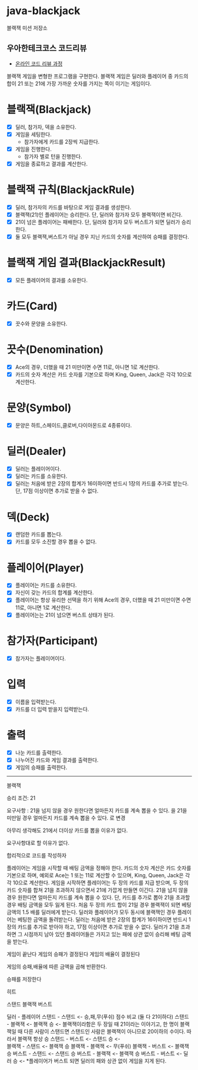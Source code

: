 # java-blackjack

블랙잭 미션 저장소

## 우아한테크코스 코드리뷰

- [온라인 코드 리뷰 과정](https://github.com/woowacourse/woowacourse-docs/blob/master/maincourse/README.md)

블랙잭 게임을 변형한 프로그램을 구현한다.
블랙잭 게임은 딜러와 플레이어 중 카드의 합이 21 또는 21에 가장 가까운 숫자를 가지는 쪽이 이기는 게임이다.

# 블랙잭(Blackjack)

- [x] 딜러, 참가자, 덱을 소유한다.
- [x] 게임을 세팅한다.
    - 참가자에게 카드를 2장씩 지급한다.
- [x] 게임을 진행한다.
    - 참가자 별로 턴을 진행한다.
- [x] 게임을 종료하고 결과를 계산한다.

# 블랙잭 규칙(BlackjackRule)

- [x] 딜러, 참가자의 카드를 바탕으로 게임 결과를 생성한다.
- [x] 블랙잭(21)인 플레이어는 승리한다. 단, 딜러와 참가자 모두 블랙잭이면 비긴다.
- [x] 21이 넘은 플레이어는 패배한다. 단, 딜러와 참가자 모두 버스트가 되면 딜러가 승리한다.
- [x] 둘 모두 블랙잭,버스트가 아닐 경우 지닌 카드의 숫자를 계산하여 승패를 결정한다.

# 블랙잭 게임 결과(BlackjackResult)

- [x] 모든 플레이어의 결과를 소유한다.

# 카드(Card)

- [x] 끗수와 문양을 소유한다.

# 끗수(Denomination)

- [x] Ace의 경우, 더했을 때 21 미만이면 수면 11로, 아니면 1로 계산한다.
- [x] 카드의 숫자 계산은 카드 숫자를 기본으로 하며 King, Queen, Jack은 각각 10으로 계산한다.

# 문양(Symbol)

- [x] 문양은 하트,스페이드,클로버,다이아몬드로 4종류이다.

# 딜러(Dealer)

- [x] 딜러는 플레이어이다.
- [x] 딜러는 카드를 소유한다.
- [x] 딜러는 처음에 받은 2장의 합계가 16이하이면 반드시 1장의 카드를 추가로 받는다. 단, 17점 이상이면 추가로 받을 수 없다.

# 덱(Deck)

- [x] 랜덤한 카드를 뽑는다.
- [x] 카드를 모두 소진할 경우 뽑을 수 없다.

# 플레이어(Player)

- [x] 플레이어는 카드를 소유한다.
- [x] 자신이 갖는 카드의 합계를 계산한다.
- [x] 플레이어는 항상 유리한 선택을 하기 위해 Ace의 경우, 더했을 때 21 미만이면 수면 11로, 아니면 1로 계산한다.
- [x] 플레이어는는 21이 넘으면 버스트 상태가 된다.

# 참가자(Participant)

- [x] 참가자는 플레이어이다.

# 입력

- [x] 이름을 입력받는다.
- [x] 카드를 더 입력 받을지 입력받는다.

# 출력

- [x] 나눈 카드를 출력한다.
- [x] 나누어진 카드와 게임 결과를 출력한다.
- [x] 게임의 승패를 출력한다.

---

블랙잭

승리 조건: 21

요구사항 : 21을 넘지 않을 경우 원한다면 얼마든지 카드를 계속 뽑을 수 있다.
을
21을 미만일 경우 얼마든지 카드를 계속 뽑을 수 있다.
로 변경

아무리 생각해도 21에서 더이상 카드를 뽑을 이유가 없다.

요구사항대로 할 이유가 없다.

합리적으로 코드를 작성하자

플레이어는 게임을 시작할 때 배팅 금액을 정해야 한다.
카드의 숫자 계산은 카드 숫자를 기본으로 하며,
예외로 Ace는 1 또는 11로 계산할 수 있으며, King, Queen, Jack은 각각 10으로 계산한다.
게임을 시작하면 플레이어는 두 장의 카드를 지급 받으며, 두 장의 카드 숫자를 합쳐 21을 초과하지 않으면서 21에 가깝게 만들면 이긴다.
21을 넘지 않을 경우 원한다면 얼마든지 카드를 계속 뽑을 수 있다.
단, 카드를 추가로 뽑아 21을 초과할 경우 배팅 금액을 모두 잃게 된다.
처음 두 장의 카드 합이 21일 경우 블랙잭이 되면 베팅 금액의 1.5 배를 딜러에게 받는다.
딜러와 플레이어가 모두 동시에 블랙잭인 경우 플레이어는 베팅한 금액을 돌려받는다.
딜러는 처음에 받은 2장의 합계가 16이하이면 반드시 1장의 카드를 추가로 받아야 하고, 17점 이상이면 추가로 받을 수 없다.
딜러가 21을 초과하면 그 시점까지 남아 있던 플레이어들은 가지고 있는 패에 상관 없이 승리해 베팅 금액을 받는다.

게임이 끝난다
게임의 승패가 결정된다
게임의 배율이 결정된다

게임의 승패,배율에 따른 금액을 곱해 반환한다.


승패를 저장한다


히트

스탠드
블랙잭
버스트


딜러   - 플레이어
스탠드 - 스탠드 <- 승,패,무(푸쉬) 점수 비교 (둘 다 21이하다) 
스탠드 - 블랙잭 <- 블랙잭 승 <- 블랙잭이라함은 두 장일 때 21이라는 이야기고, 한 명이 블랙잭일 때 다른 사람이 스탠드면 스탠드인 사람은 블랙잭이 아니므로 20이하의 수이다. 따라서 블랙잭 항상 승
스탠드 - 버스트 <- 스탠드 승 <-   
블랙잭 - 스탠드 <- 블랙잭 승
블랙잭 - 블랙잭 <- 무(푸쉬)
블랙잭 - 버스트 <- 블랙잭 승
버스트 - 스탠드 <- 스탠드 승
버스트 - 블랙잭 <- 블랙잭 승
버스트 - 버스트 <- 딜러 승 <- *플레이어가 버스트 되면 딜러의 패와 상관 없이 게임을 지게 된다.
